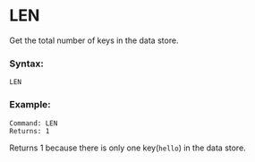 # LEN
Get the total number of keys in the data store.

### Syntax:
```
LEN
```

### Example:
```
Command: LEN
Returns: 1
```
Returns 1 because there is only one key(`hello`) in the data store.